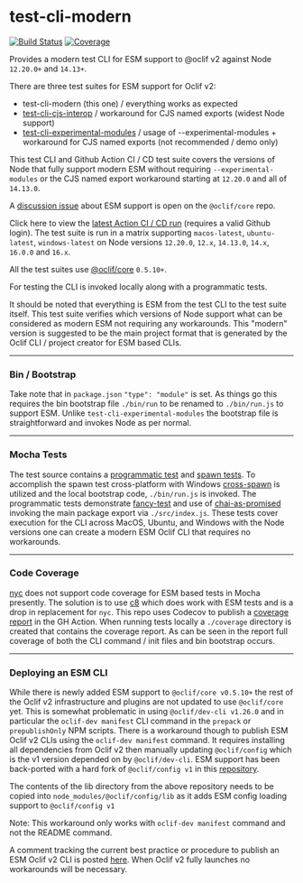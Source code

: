 # test-cli-modern
[![Build Status](https://github.com/typhonjs-oclif-scratch/test-cli-modern/workflows/CI/CD/badge.svg)](#)
[![Coverage](https://img.shields.io/codecov/c/github/typhonjs-oclif-scratch/test-cli-modern.svg)](https://codecov.io/github/typhonjs-oclif-scratch/test-cli-modern)

Provides a modern test CLI for ESM support to @oclif v2 against Node `12.20.0+` and `14.13+`.

There are three test suites for ESM support for Oclif v2:
- test-cli-modern (this one) / everything works as expected
- [test-cli-cjs-interop](https://github.com/typhonjs-oclif-scratch/test-cli-cjs-interop) / workaround for CJS named exports (widest Node support)
- [test-cli-experimental-modules](https://github.com/typhonjs-oclif-scratch/test-cli-experimental-modules) / usage of
  --experimental-modules + workaround for CJS named exports (not recommended / demo only)

This test CLI and Github Action CI / CD test suite covers the versions of Node that fully support modern ESM without
requiring `--experimental-modules` or the CJS named export workaround starting at `12.20.0` and all of `14.13.0`.

A [discussion issue](https://github.com/oclif/core/issues/130) about ESM support is open on the `@oclif/core` repo.

Click here to view the [latest Action CI / CD run](https://github.com/typhonjs-oclif-scratch/test-cli-modern/actions)
(requires a valid Github login). The test suite is run in a matrix supporting `macos-latest`, `ubuntu-latest`, `windows-latest`
on Node versions `12.20.0`, `12.x`, `14.13.0`, `14.x`, `16.0.0` and `16.x`.

All the test suites use [@oclif/core](https://github.com/oclif/core) `0.5.10+`.

For testing the CLI is invoked locally along with a programmatic tests.

It should be noted that everything is ESM from the test CLI to the test suite itself. This test suite verifies which 
versions of Node support what can be considered as modern ESM not requiring any workarounds. This "modern" version is 
suggested to be the main project format that is generated by the Oclif CLI / project creator for ESM based CLIs.

----
### Bin / Bootstrap

Take note that in `package.json` `"type": "module"` is set. As things go this requires the bin bootstrap file
`./bin/run` to be renamed to `./bin/run.js` to support ESM. Unlike `test-cli-experimental-modules` the bootstrap
file is straightforward and invokes Node as per normal.

----
### Mocha Tests

The test source contains a [programmatic test](https://github.com/typhonjs-oclif-scratch/test-cli-modern/blob/main/test/src/programmatic.test.js)
and [spawn tests](https://github.com/typhonjs-oclif-scratch/test-cli-modern/blob/main/test/src/spawn.test.js). To
accomplish the spawn test cross-platform with Windows [cross-spawn](https://www.npmjs.com/package/cross-spawn)
is utilized and the local bootstrap code, `./bin/run.js` is invoked. The programmatic tests demonstrate [fancy-test](https://www.npmjs.com/package/fancy-test)
and use of [chai-as-promised](https://www.npmjs.com/package/chai-as-promised) invoking the main package export
via `./src/index.js`. These tests cover execution for the CLI across MacOS, Ubuntu, and Windows with the Node versions 
one can create a modern ESM Oclif CLI that requires no workarounds.

----
### Code Coverage

[nyc](https://www.npmjs.com/package/nyc) does not support code coverage for ESM based tests in Mocha presently. The
solution is to use [c8](https://www.npmjs.com/package/c8) which does work with ESM tests and is a drop in replacement
for `nyc`. This repo uses Codecov to publish a [coverage report](https://codecov.io/github/typhonjs-oclif-scratch/test-cli-modern)
in the GH Action. When running tests locally a `./coverage` directory is created that contains the coverage report. As
can be seen in the report full coverage of both the CLI command / init files and bin bootstrap occurs. 

----
### Deploying an ESM CLI

While there is newly added ESM support to `@oclif/core v0.5.10+` the rest of the Oclif v2 infrastructure and plugins are
not updated to use `@oclif/core` yet. This is somewhat problematic in using `@oclif/dev-cli v1.26.0` and in particular the
`oclif-dev manifest` CLI command in the `prepack` or `prepublishOnly` NPM scripts. There is a workaround though to
publish ESM Oclif v2 CLIs using the `oclif-dev manifest` command. It requires installing all dependencies from Oclif v2
then manually updating `@oclif/config` which is the v1 version depended on by `@oclif/dev-cli`. ESM support has been
back-ported with a hard fork of `@oclif/config v1` in this [repository](https://github.com/typhonjs-oclif-scratch/configv1).

The contents of the lib directory from the above repository needs to be copied into `node_modules/@oclif/config/lib` as
it adds ESM config loading support to `@oclif/config v1`

Note: This workaround only works with `oclif-dev manifest` command and not the README command.

A comment tracking the current best practice or procedure to publish an ESM Oclif v2 CLI is posted [here](https://github.com/oclif/core/issues/130#issuecomment-852454758).
When Oclif v2 fully launches no workarounds will be necessary.
